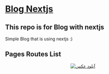 <p align="center"><a href="#" target="_blank" rel="noopener noreferrer"><h1>Blog Nextjs</h1></a></p>

## This repo is for Blog with nextjs

Simple Blog that is using nextjs :) 

## Pages Routes List
<p align="center">
<a href="https://uupload.ir/" target="_blank"><img src="https://s6.uupload.ir/files/blog_u9fp.png" border="0" alt="آپلود عکس" /></a>
</p>
